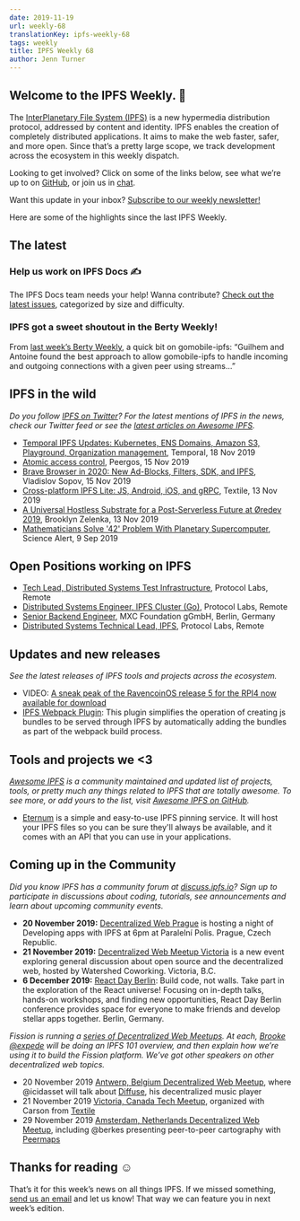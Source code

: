 ```yaml
---
date: 2019-11-19
url: weekly-68
translationKey: ipfs-weekly-68
tags: weekly
title: IPFS Weekly 68
author: Jenn Turner
---
```


## Welcome to the IPFS Weekly. 👋

The [InterPlanetary File System (IPFS)](https://ipfs.io/) is a new hypermedia distribution protocol, addressed by content and identity. IPFS enables the creation of completely distributed applications. It aims to make the web faster, safer, and more open. Since that’s a pretty large scope, we track development across the ecosystem in this weekly dispatch.

Looking to get involved? Click on some of the links below, see what we’re up to on [GitHub](https://github.com/ipfs), or join us in [chat](https://riot.im/app/#/room/#ipfs:matrix.org).
 
Want this update in your inbox? [Subscribe to our weekly newsletter!](https://tinyletter.com/ipfsnewsletter)

Here are some of the highlights since the last IPFS Weekly.


## The latest

### Help us work on IPFS Docs ✍️

The IPFS Docs team needs your help! Wanna contribute? [Check out the latest issues](https://github.com/ipfs/docs/labels/help%20wanted), categorized by size and difficulty.


### IPFS got a sweet shoutout in the Berty Weekly!

From [last week’s Berty Weekly](https://berty.tech/newsletter/weekly-21/), a quick bit on gomobile-ipfs: “Guilhem and Antoine found the best approach to allow gomobile-ipfs to handle incoming and outgoing connections with a given peer using streams...”


## IPFS in the wild
*Do you follow [IPFS on Twitter](https://twitter.com/IPFSbot)? For the latest mentions of IPFS in the news, check our Twitter feed or see the [latest articles on Awesome IPFS](https://awesome.ipfs.io/articles/).* 

+ [Temporal IPFS Updates: Kubernetes, ENS Domains, Amazon S3, Playground, Organization management](https://medium.com/temporal-cloud/temporal-ipfs-updates-kubernetes-ens-domains-amazon-s3-playground-organization-management-16353e89b255), Temporal, 18 Nov 2019
+ [Atomic access control](https://peergos.org/blog#atomic_access_control_), Peergos, 15 Nov 2019
+ [Brave Browser in 2020: New Ad-Blocks, Filters, SDK, and IPFS](https://u.today/brave-browser-in-2020-new-ad-blocks-filters-sdk-and-ipfs), Vladislov Sopov, 15 Nov 2019
+ [Cross-platform IPFS Lite: JS, Android, iOS, and gRPC](https://blog.textile.io/javascript-ios-android-grpc-ipfs-lite/), Textile, 13 Nov 2019
+ [A Universal Hostless Substrate for a Post-Serverless Future at Øredev 2019](https://dev.to/fission/a-universal-hostless-substrate-for-a-post-serverless-future-at-oredev-2019-41nm), Brooklyn Zelenka, 13 Nov 2019
+ [Mathematicians Solve '42' Problem With Planetary Supercomputer](https://www.sciencealert.com/the-sum-of-three-cubes-problem-has-been-solved-for-42), Science Alert, 9 Sep 2019


## Open Positions working on IPFS

+ [Tech Lead, Distributed Systems Test Infrastructure](https://jobs.lever.co/protocol/1ef5b878-573d-44fc-9fe6-c3745597c1fd), Protocol Labs, Remote
+ [Distributed Systems Engineer, IPFS Cluster (Go)](https://jobs.lever.co/protocol/29207ca7-76a4-470f-b94a-e24244f9adc1), Protocol Labs, Remote
+ [Senior Backend Engineer](https://www.golangprojects.com/golang-go-job-dcr-Senior-Backend-Engineer-Berlin-MXC-Foundation-gGmbH.html), MXC Foundation gGmbH, Berlin, Germany
+ [Distributed Systems Technical Lead, IPFS](https://jobs.lever.co/protocol/9283f9b0-de64-4e1f-a221-5d02b0202198), Protocol Labs, Remote


## Updates and new releases
*See the latest releases of IPFS tools and projects across the ecosystem.*

+ VIDEO: [A sneak peak of the RavencoinOS release 5 for the RPI4 now available for download](https://www.youtube.com/watch?v=z9nGg3yWVUM)
+ [IPFS Webpack Plugin](https://github.com/zippiehq/ipfs-webpack-plugin): This plugin simplifies the operation of creating js bundles to be served through IPFS by automatically adding the bundles as part of the webpack build process.


## Tools and projects we <3
*[Awesome IPFS](https://awesome.ipfs.io/) is a community maintained and updated list of projects, tools, or pretty much any things related to IPFS that are totally awesome. To see more, or add yours to the list, visit [Awesome IPFS on GitHub](https://github.com/ipfs/awesome-ipfs).* 

+ [Eternum](https://www.eternum.io/) is a simple and easy-to-use IPFS pinning service. It will host your IPFS files so you can be sure they'll always be available, and it comes with an API that you can use in your applications.


## Coming up in the Community
*Did you know IPFS has a community forum at [discuss.ipfs.io](https://discuss.ipfs.io/)? Sign up to participate in discussions about coding, tutorials, see announcements and learn about upcoming community events.*

+ **20 November 2019:** [Decentralized Web Prague](https://www.meetup.com/dweb-prague/events/263923023) is hosting a night of Developing apps with IPFS at 6pm at Paralelní Polis. Prague, Czech Republic.
+ **21 November 2019:** [Decentralized Web Meetup Victoria](https://ti.to/fission/victoria-tech-meetup-2019/) is a new event exploring general discussion about open source and the decentralized web, hosted by Watershed Coworking. Victoria, B.C.
+ **6 December 2019:** [React Day Berlin](https://reactday.berlin/): Build code, not walls. Take part in the exploration of the React universe! Focusing on in-depth talks, hands-on workshops, and finding new opportunities, React Day Berlin conference provides space for everyone to make friends and develop stellar apps together. Berlin, Germany. 

*Fission is running a [series of Decentralized Web Meetups](https://blog.fission.codes/november2019-europe-meetups/). At each, [Brooke @expede](https://github.com/expede) will be doing an IPFS 101 overview, and then explain how we’re using it to build the Fission platform. We’ve got other speakers on other decentralized web topics.*

* 20 November 2019 [Antwerp, Belgium Decentralized Web Meetup](https://ti.to/fission/decentralized-web-meetup-belgium), where @icidasset will talk about [Diffuse](https://diffuse.sh), his decentralized music player
* 21 November 2019 [Victoria, Canada Tech Meetup](https://ti.to/fission/victoria-tech-meetup-2019), organized with Carson from [Textile](https://textile.io)
* 29 November 2019 [Amsterdam, Netherlands Decentralized Web Meetup](https://ti.to/fission/decentralized-web-meetup-amsterdam), including @berkes presenting peer-to-peer cartography with [Peermaps](https://peermaps.org/)


## Thanks for reading ☺️

That’s it for this week’s news on all things IPFS. If we missed something, [send us an email](mailto:newsletter@ipfs.io) and let us know! That way we can feature you in next week’s edition. 
